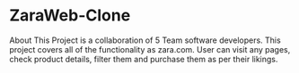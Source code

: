 # ZaraWeb-Clone
About This Project is a collaboration of 5 Team software developers. This project covers all of the functionality as zara.com. User can visit any pages, check product details, filter them and purchase them as per their likings.
